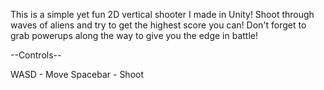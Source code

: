 This is a simple yet fun 2D vertical shooter I made in Unity! Shoot through waves of aliens and try to get the 
highest score you can! Don't forget to grab powerups along the way to give you the edge in battle!

--Controls--

WASD - Move
Spacebar - Shoot